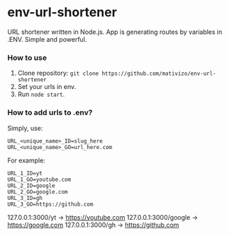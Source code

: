 # env-url-shortener
URL shortener written in Node.js. App is generating routes by variables in .ENV. Simple and powerful.

### How to use
1. Clone repository: `git clone https://github.com/mativizo/env-url-shortener`
2. Set your urls in env.
3. Run `node start`.


### How to add urls to .env?

Simply, use:
```
URL_<unique_name>_ID=slug_here
URL_<unique_name>_GO=url_here.com
```

For example:
```
URL_1_ID=yt
URL_1_GO=youtube.com
URL_2_ID=google
URL_2_GO=google.com
URL_3_ID=gh
URL_3_GO=https://github.com
```
127.0.0.1:3000/yt -> https://youtube.com
127.0.0.1:3000/google -> https://google.com
127.0.0.1:3000/gh -> https://github.com